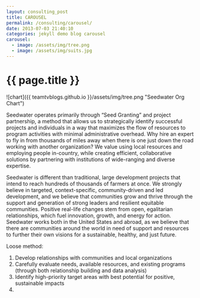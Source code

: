 ```yaml
---
layout: consulting_post
title: CAROUSEL
permalink: /consulting/carousel/
date: 2013-07-03 21:40:10
categories: jekyll demo blog carousel
carousel:
  - image: /assets/img/tree.png
  - image: /assets/img/suits.jpg
---
```

  
<h1 class="page-title">{{ page.title }}</h1>
  


![chart]({{ teamtvblogs.github.io }}/assets/img/tree.png "Seedwater Org Chart")

Seedwater operates primarily through “Seed Granting” and project partnership, a method that allows us to strategically identify successful projects and individuals in a way that maximizes the flow of resources to program activities with minimal administrative overhead.  Why hire an expert to fly in from thousands of miles away when there is one just down the road working with another organization?  We value using local resources and employing people in-country, while creating efficient, collaborative solutions by partnering with institutions of wide-ranging and diverse expertise. 

Seedwater is different than traditional, large development projects that intend to reach hundreds of thousands of farmers at once. We strongly believe in targeted, context-specific, community-driven and led development, and we believe that communities grow and thrive through the support and generation of strong leaders and resilient equitable communities. Positive real-life changes stem from open, egalitarian relationships, which fuel innovation, growth, and energy for action. Seedwater works both in the United States and abroad, as we believe that there are communities around the world in need of support and resources to further their own visions for a sustainable, healthy, and just future.

Loose method: 

1.	Develop relationships with communities and local organizations
2.	Carefully evaluate needs, available resources, and existing programs (through both relationship building and data analysis)
3.	Identify high-priority target areas with best potential for positive, sustainable impacts
4.	
